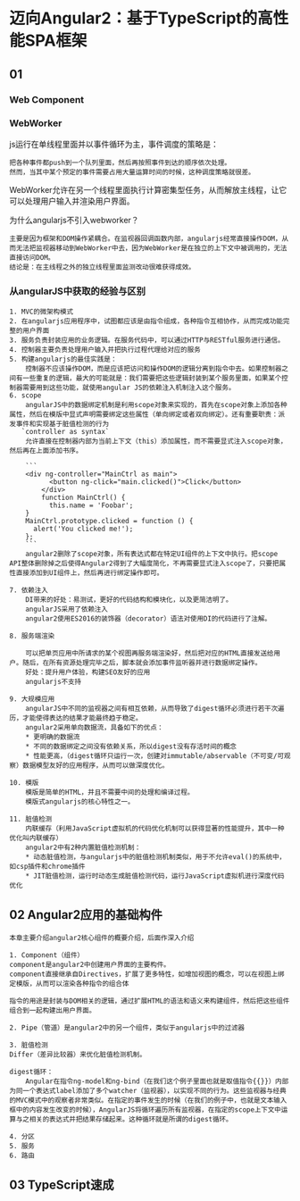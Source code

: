 # 迈向Angular2：基于TypeScript的高性能SPA框架

## 01

### Web Component

### WebWorker

js运行在单线程里面并以事件循环为主，事件调度的策略是：

	把各种事件都push到一个队列里面，然后再按照事件到达的顺序依次处理。
	然而，当其中某个预定的事件需要占用大量运算时间的时候，这种调度策略就很差。

WebWorker允许在另一个线程里面执行计算密集型任务，从而解放主线程，让它可以处理用户输入并渲染用户界面。

为什么angularjs不引入webworker？

	主要是因为框架和DOM操作紧耦合。在监视器回调函数内部，angularjs经常直接操作DOM，从而无法把监视器移动到WebWorker中去，因为WebWorker是在独立的上下文中被调用的，无法直接访问DOM。
	结论是：在主线程之外的独立线程里面监测改动很难获得成效。

### 从angularJS中获取的经验与区别

	1. MVC的微架构模式
	2. 在angularjs应用程序中，试图都应该是由指令组成，各种指令互相协作，从而完成功能完整的用户界面
	3. 服务负责封装应用的业务逻辑。在服务代码中，可以通过HTTP与RESTful服务进行通信。
	4. 控制器主要负责处理用户输入并把执行过程代理给对应的服务
	5. 构建angularjs的最佳实践是：
		控制器不应该操作DOM，而是应该把访问和操作DOM的逻辑分离到指令中去。如果控制器之间有一些重复的逻辑，最大的可能就是：我们需要把这些逻辑封装到某个服务里面，如果某个控制器需要用到这些功能，就使用angular JS的依赖注入机制注入这个服务。
	6. scope
		angularJS中的数据绑定机制是利用scope对象来实现的，首先在scope对象上添加各种属性，然后在模版中显式声明需要绑定这些属性（单向绑定或者双向绑定）。还有重要职责：派发事件和实现基于脏值检测的行为
	   `controller as syntax`
		允许直接在控制器内部为当前上下文（this）添加属性，而不需要显式注入scope对象，然后再在上面添加书序。
		
		```
		<div ng-controller="MainCtrl as main">
			  <button ng-click="main.clicked()">Click</button>
			</div>
			function MainCtrl() {
			  this.name = 'Foobar';
		}
		MainCtrl.prototype.clicked = function () {
		  alert('You clicked me!');
		};
		```
		angular2删除了scope对象，所有表达式都在特定UI组件的上下文中执行。把scope API整体删除掉之后使得Angular2得到了大幅度简化，不再需要显式注入scope了，只要把属性直接添加到UI组件上，然后再进行绑定操作即可。

	7. 依赖注入
		DI带来的好处：易测试，更好的代码结构和模块化，以及更简洁明了。
		angularJS采用了依赖注入
		angular2使用ES2016的装饰器（decorator）语法对使用DI的代码进行了注解。

	8. 服务端渲染

		可以把单页应用中所请求的某个视图再服务端渲染好，然后把对应的HTML直接发送给用户。随后，在所有资源处理完毕之后，脚本就会添加事件监听器并进行数据绑定操作。
		好处：提升用户体验，构建SEO友好的应用
		angularjs不支持

	9. 大规模应用
		angularJS中不同的监视器之间有相互依赖，从而导致了digest循环必须进行若干次遍历，才能使得表达的结果才能最终趋于稳定。
		angular2采用单向数据流，具备如下的优点：
		* 更明确的数据流
		* 不同的数据绑定之间没有依赖关系，所以digest没有存活时间的概念
		* 性能更高，（digest循环只运行一次，创建对immutable/abservable（不可变/可观察）数据模型友好的应用程序，从而可以做深度优化。

	10. 模版
		模版是简单的HTML，并且不需要中间的处理和编译过程。
		模版式angularjs的核心特性之一。

	11. 脏值检测
		内联缓存（利用JavaScript虚拟机的代码优化机制可以获得显著的性能提升，其中一种优化叫内联缓存）
		angular2中有2种内置脏值检测机制：
		* 动态脏值检测，与angularjs中的脏值检测机制类似，用于不允许eval()的系统中，如csp插件和chrome插件
		* JIT脏值检测，运行时动态生成脏值检测代码，运行JavaScript虚拟机进行深度代码优化


## 02 Angular2应用的基础构件

	本章主要介绍angular2核心组件的概要介绍，后面作深入介绍

	1. Component（组件）
	component是angular2中创建用户界面的主要构件。
	component直接继承自Directives，扩展了更多特性，如增加视图的概念，可以在视图上绑定模版，从而可以渲染各种指令的组合体

	指令的用途是封装与DOM相关的逻辑，通过扩展HTML的语法和语义来构建组件，然后把这些组件组合到一起构建出用户界面。

	2. Pipe（管道）是angular2中的另一个组件，类似于angularjs中的过滤器

	3. 脏值检测
	Differ（差异比较器）来优化脏值检测机制。

	digest循环：
		Angular在指令ng-model和ng-bind（在我们这个例子里面也就是取值指令{{}}）内部为同一个表达式label添加了多个watcher（监视器），以实现不同的行为。这些监视器与经典的MVC模式中的观察者非常类似。在指定的事件发生的时候（在我们的例子中，也就是文本输入框中的内容发生改变的时候），AngularJS将循环遍历所有监视器，在指定的scope上下文中运算与之相关的表达式并把结果存储起来。这种循环就是所谓的digest循环。

	4. 分区
	5. 服务
	6. 路由

## 03 TypeScript速成
























	

